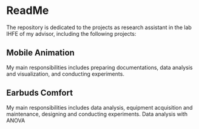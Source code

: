# ReadMe

The repository is dedicated to the projects as research assistant in the lab IHFE of my advisor, including the following projects:

## Mobile Animation
My main responsibilities includes preparing documentations, data analysis and visualization, and conducting experiments.

## Earbuds Comfort
My main responsibilities includes data analysis, equipment acquisition and maintenance, designing and conducting experiments. Data analysis with ANOVA
